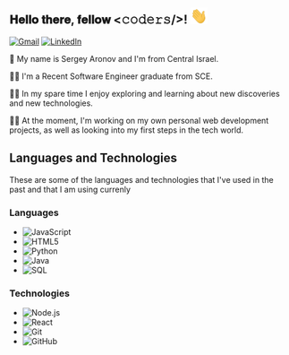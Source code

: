 <h2> 𝐇𝐞𝐥𝐥𝐨 𝐭𝐡𝐞𝐫𝐞, 𝐟𝐞𝐥𝐥𝐨𝐰 <𝚌𝚘𝚍𝚎𝚛𝚜/>! <img src="https://raw.githubusercontent.com/ABSphreak/ABSphreak/master/gifs/Hi.gif" width="30px"></h2>

  [![Gmail](https://img.shields.io/badge/-GMAIL-D14836?style=for-the-badge&logo=gmail&logoColor=white)](mailto:lodsergeyy@gmail.com)
  [![LinkedIn](https://img.shields.io/badge/-LINKEDIN-0077B5?style=for-the-badge&logo=linkedin&logoColor=white)](https://www.linkedin.com/in/sergey-aronov-61a93a16a/)
  
  :boy: My name is Sergey Aronov and I'm from Central Israel. 
  
  :man_student: I'm a Recent Software Engineer graduate from SCE.
  
  :technologist: In my spare time I enjoy exploring and learning about new discoveries and new technologies. 
  
  :man_technologist: At the moment, I'm working on my own personal web development projects, as well as looking into my first steps in the tech world.


## Languages and Technologies

These are some of the languages and technologies that I've used in the past and that I am using currenly
### Languages

- ![JavaScript](https://img.shields.io/badge/-JavaScript-000000?style=flat&logo=javascript) 
- ![HTML5](https://img.shields.io/badge/-HTML5-000000?style=flat&logo=html5)
- ![Python](https://img.shields.io/badge/-Python-000000?style=flat&logo=python)
- ![Java](https://img.shields.io/badge/-Java-000000?style=flat&logo=java)
- ![SQL](https://img.shields.io/badge/-SQL-000000?style=flat&logo=postgresql)

### Technologies

- ![Node.js](https://img.shields.io/badge/-Node.js-222222?style=flat&logo=node.js&logoColor=339933)
- ![React](https://img.shields.io/badge/-React-222222?style=flat&logo=React&logoColor=61DAFB)
- ![Git](https://img.shields.io/badge/-Git-222222?style=flat&logo=git&logoColor=F05032)
- ![GitHub](https://img.shields.io/badge/-GitHub-222222?style=flat&logo=github&logoColor=181717)
